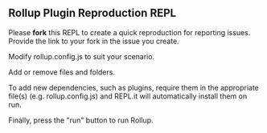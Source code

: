 ## Rollup Plugin Reproduction REPL

Please **fork** this REPL to create a quick reproduction for reporting issues. Provide the link to your fork in the issue you create.

Modify rollup.config.js to suit your scenario.

Add or remove files and folders.

To add new dependencies, such as plugins, require them in the appropriate file(s) (e.g. rollup.config.js) and REPL.it will automatically install them on run.

Finally, press the "run" button to run Rollup.